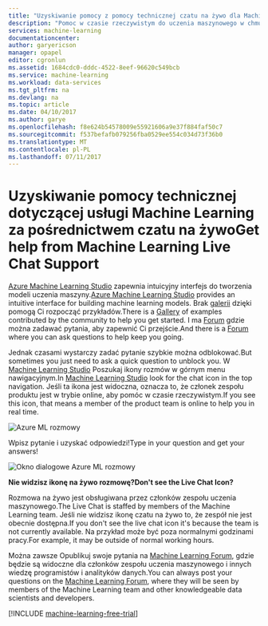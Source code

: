 ```yaml
---
title: "Uzyskiwanie pomocy z pomocy technicznej czatu na żywo dla Machine Learning | Dokumentacja firmy Microsoft"
description: "Pomoc w czasie rzeczywistym do uczenia maszynowego w chmurze za pomocą funkcji Live rozmowę pomocy technicznej."
services: machine-learning
documentationcenter: 
author: garyericson
manager: opapel
editor: cgronlun
ms.assetid: 1684cdc0-dddc-4522-8eef-96620c549bcb
ms.service: machine-learning
ms.workload: data-services
ms.tgt_pltfrm: na
ms.devlang: na
ms.topic: article
ms.date: 04/10/2017
ms.author: garye
ms.openlocfilehash: f8e624b54578009e55921606a9e37f884faf50c7
ms.sourcegitcommit: f537befafb079256fba0529ee554c034d73f36b0
ms.translationtype: MT
ms.contentlocale: pl-PL
ms.lasthandoff: 07/11/2017
---
```

# <a name="get-help-from-machine-learning-live-chat-support"></a><span data-ttu-id="bf0ac-103">Uzyskiwanie pomocy technicznej dotyczącej usługi Machine Learning za pośrednictwem czatu na żywo</span><span class="sxs-lookup"><span data-stu-id="bf0ac-103">Get help from Machine Learning Live Chat Support</span></span>
<span data-ttu-id="bf0ac-104">[Azure Machine Learning Studio](machine-learning-what-is-ml-studio.md) zapewnia intuicyjny interfejs do tworzenia modeli uczenia maszyny.</span><span class="sxs-lookup"><span data-stu-id="bf0ac-104">[Azure Machine Learning Studio](machine-learning-what-is-ml-studio.md) provides an intuitive interface for building machine learning models.</span></span> <span data-ttu-id="bf0ac-105">Brak [galerii](machine-learning-gallery-how-to-use-contribute-publish.md) dzięki pomogą Ci rozpocząć przykładów.</span><span class="sxs-lookup"><span data-stu-id="bf0ac-105">There is a [Gallery](machine-learning-gallery-how-to-use-contribute-publish.md) of examples contributed by the community to help you get started.</span></span> <span data-ttu-id="bf0ac-106">I ma [Forum](https://social.msdn.microsoft.com/forums/azure/home?forum=MachineLearning) gdzie można zadawać pytania, aby zapewnić Ci przejście.</span><span class="sxs-lookup"><span data-stu-id="bf0ac-106">And there is a [Forum](https://social.msdn.microsoft.com/forums/azure/home?forum=MachineLearning) where you can ask questions to help keep you going.</span></span> 

<span data-ttu-id="bf0ac-107">Jednak czasami wystarczy zadać pytanie szybkie można odblokować.</span><span class="sxs-lookup"><span data-stu-id="bf0ac-107">But sometimes you just need to ask a quick question to unblock you.</span></span> <span data-ttu-id="bf0ac-108">W [Machine Learning Studio](http://studio.azureml.net/Home) Poszukaj ikony rozmów w górnym menu nawigacyjnym.</span><span class="sxs-lookup"><span data-stu-id="bf0ac-108">In [Machine Learning Studio](http://studio.azureml.net/Home) look for the chat icon in the top navigation.</span></span>  <span data-ttu-id="bf0ac-109">Jeśli ta ikona jest widoczna, oznacza to, że członek zespołu produktu jest w trybie online, aby pomóc w czasie rzeczywistym.</span><span class="sxs-lookup"><span data-stu-id="bf0ac-109">If you see this icon, that means a member of the product team is online to help you in real time.</span></span>

![Azure ML rozmowy](./media/machine-learning-live-chat/AzureMLChatNavBar.png)

<span data-ttu-id="bf0ac-111">Wpisz pytanie i uzyskać odpowiedzi!</span><span class="sxs-lookup"><span data-stu-id="bf0ac-111">Type in your question and get your answers!</span></span>

![Okno dialogowe Azure ML rozmowy](./media/machine-learning-live-chat/AzureMLChat.png)

<span data-ttu-id="bf0ac-113">**Nie widzisz ikonę na żywo rozmowę?**</span><span class="sxs-lookup"><span data-stu-id="bf0ac-113">**Don't see the Live Chat Icon?**</span></span>

<span data-ttu-id="bf0ac-114">Rozmowa na żywo jest obsługiwana przez członków zespołu uczenia maszynowego.</span><span class="sxs-lookup"><span data-stu-id="bf0ac-114">The Live Chat is staffed by members of the Machine Learning team.</span></span> <span data-ttu-id="bf0ac-115">Jeśli nie widzisz ikonę czatu na żywo to, że zespół nie jest obecnie dostępna.</span><span class="sxs-lookup"><span data-stu-id="bf0ac-115">If you don't see the live chat icon it's because the team is not currently available.</span></span> <span data-ttu-id="bf0ac-116">Na przykład może być poza normalnymi godzinami pracy.</span><span class="sxs-lookup"><span data-stu-id="bf0ac-116">For example, it may be outside of normal working hours.</span></span> 

<span data-ttu-id="bf0ac-117">Można zawsze Opublikuj swoje pytania na [Machine Learning Forum](https://social.msdn.microsoft.com/forums/azure/home?forum=MachineLearning), gdzie będzie są widoczne dla członków zespołu uczenia maszynowego i innych wiedzę programistów i analityków danych.</span><span class="sxs-lookup"><span data-stu-id="bf0ac-117">You can always post your questions on the [Machine Learning Forum](https://social.msdn.microsoft.com/forums/azure/home?forum=MachineLearning), where they will be seen by members of the Machine Learning team and other knowledgeable data scientists and developers.</span></span>

[!INCLUDE [machine-learning-free-trial](../../includes/machine-learning-free-trial.md)]

